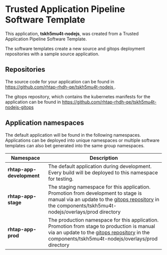 # Trusted Application Pipeline Software Template

This application, **tskh5mu4t-nodejs**, was created from a Trusted Application Pipeline Software Template.

The software templates create a new source and gitops deployment repositories with a sample source application. 

## Repositories

The source code for your application can be found in [https://github.com/rhtap-rhdh-qe/tskh5mu4t-nodejs ](https://github.com/rhtap-rhdh-qe/tskh5mu4t-nodejs ).
 
The gitops repository, which contains the kubernetes manifests for the application can be found in 
[https://github.com/rhtap-rhdh-qe/tskh5mu4t-nodejs-gitops ](https://github.com/rhtap-rhdh-qe/tskh5mu4t-nodejs-gitops ) 

## Application namespaces 

The default application will be found in the following namespaces. Applications can be deployed into unique namespaces or multiple software templates can also bet generated into the same group namespaces.  

|  Namespace   |  Description   |  
| -------- | -------- |   
| **rhtap-app-development** | The default application during development. Every build will be deployed to this namespace for testing. | 
| **rhtap-app-stage** | The staging namespace for this application. Promotion from development to stage is manual via an update to the [gitops repository](https://github.com/rhtap-rhdh-qe/tskh5mu4t-nodejs-gitops ) in the components/tskh5mu4t-nodejs/overlays/prod directory |  
| **rhtap-app-prod** | The production namespace for this application. Promotion from stage to production is manual via an update to the [gitops repository](https://github.com/rhtap-rhdh-qe/tskh5mu4t-nodejs-gitops ) in the components/tskh5mu4t-nodejs/overlays/prod directory | 